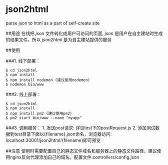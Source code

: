 # json2html
parse json to html as a part of self-create site

##用途
在线把 *json* 文件转化成用户可访问的页面, *json* 是用户在自主建站时生成的结果文件。所以 *json2html* 是为自主建站提供的服务

##使用

###1. 线下部署：

	$ cd json2html
	$ npm install
	$ npm install nodemon (建议使用nodemon)
	$ nodemon bin/www

###2. 线上部署：

	$ cd json2html
	$ npm install
	$ npm install pm2 (建议使用pm2)
	$ pm2 start bin/www --name "myapp"

###3. 调用服务：
	1. 发送post请求: 详见test下的postRequest.js
	2. 添加测试数据到test目录下面以{filename}.json命名，浏览器访问:	localhost:30001/json2html/{filename}即可预览

##注意
使用时需要配置自己的静态文件域名和服务器上的静态文件路径，建议使用nginx反向代理添加自己的域名。配置文件:controllers/config.json